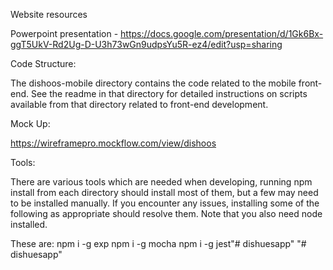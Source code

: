 Website resources

Powerpoint presentation - https://docs.google.com/presentation/d/1Gk6Bx-ggT5UkV-Rd2Ug-D-U3h73wGn9udpsYu5R-ez4/edit?usp=sharing

Code Structure:

The dishoos-mobile directory contains the code related to the mobile front-end. See the readme in that directory for detailed instructions on scripts available from that directory related
to front-end development. 

Mock Up:

https://wireframepro.mockflow.com/view/dishoos

Tools:

There are various tools which are needed when developing, running npm install from each directory should install most of them, but a few may need to be installed manually.
If you encounter any issues, installing some of the following as appropriate should resolve them. Note that you also need node installed.

These are:
npm i -g exp
npm i -g mocha
npm i -g jest"# dishuesapp" 
"# dishuesapp" 
